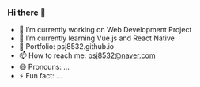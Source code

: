 ### Hi there 👋

<!--
**psj8532/psj8532** is a ✨ _special_ ✨ repository because its `README.md` (this file) appears on your GitHub profile.

Here are some ideas to get you started:
-->

- 🔭 I’m currently working on Web Development Project
- 🌱 I’m currently learning Vue.js and React Native
- 💬 Portfolio: psj8532.github.io
- 📫 How to reach me: psj8532@naver.com
- 😄 Pronouns: ...
- ⚡ Fun fact: ...

